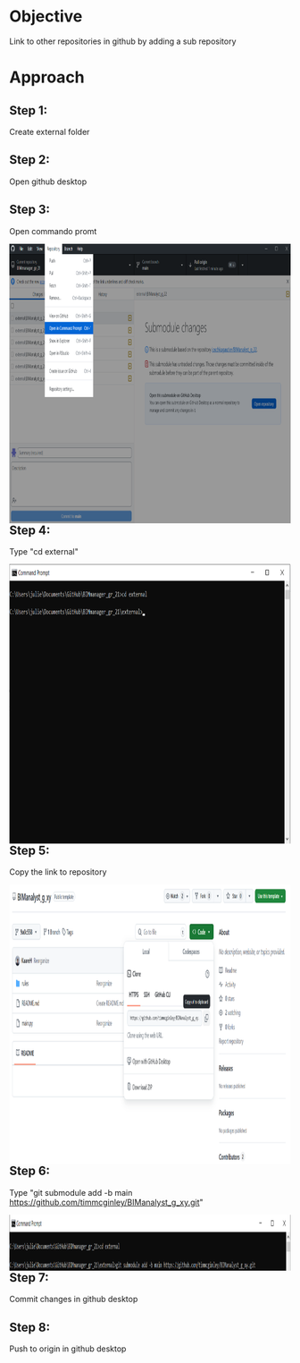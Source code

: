 # Objective
Link to other repositories in github by adding a sub repository

# Approach
## Step 1:
Create external folder

## Step 2:
Open github desktop
## Step 3:
Open commando promt

<img src="/A4/pics/openCommandoPromt.PNG" style="float: left;height: 500px;width: auto;" />

## Step 4:
Type "cd external"

<img src="/A4/pics/cdExternal.PNG" style="float: left;height: 500px;width: auto;" />

## Step 5:
Copy the link to repository 

<img src="/A4/pics/copyLinkToSubrepository.PNG" style="float: left;height: 500px;width: auto;" />

## Step 6:
Type "git submodule add -b main https://github.com/timmcginley/BIManalyst_g_xy.git"

<img src="/A4/pics/addSubmodule.PNG" style="float: left;height: 100px;width: auto;" />

## Step 7:
Commit changes in github desktop
## Step 8:
Push to origin in github desktop
